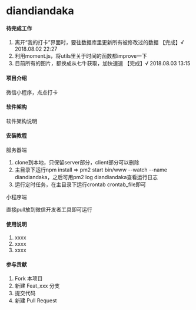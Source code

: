 # diandiandaka

#### 待完成工作
1. 离开“我的打卡”界面时，要往数据库里更新所有被修改过的数据 【完成】√ 2018.08.02 22:27
2. 利用moment.js，将utils里关于时间的函数都improve一下
3. 目前所有的图片，都换成从七牛获取，加快速速 【完成】√ 2018.08.03 13:15

#### 项目介绍
微信小程序，点点打卡

#### 软件架构
软件架构说明


#### 安装教程

服务器端

1. clone到本地，只保留server部分，client部分可以删除
2. 主目录下运行npm install => pm2 start bin/www --watch --name diandiandaka，之后可用pm2 log diandiandaka查看运行日志
3. 运行定时任务，在主目录下运行crontab crontab_file即可

小程序端

直接pull放到微信开发者工具即可运行

#### 使用说明

1. xxxx
2. xxxx
3. xxxx

#### 参与贡献

1. Fork 本项目
2. 新建 Feat_xxx 分支
3. 提交代码
4. 新建 Pull Request